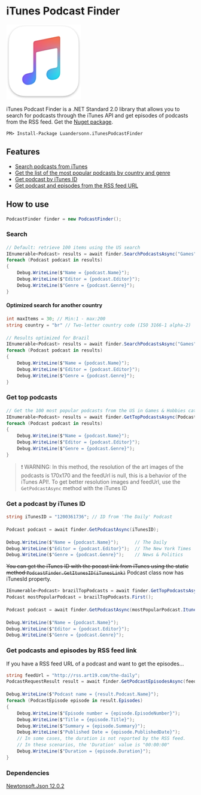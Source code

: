 # iTunes Podcast Finder

<img src="iTunesPodcastFinder/iTunes-logo.png" alt="iTunes logo" width="200"/>

iTunes Podcast Finder is a .NET Standard 2.0 library that allows you to search for podcasts through the iTunes API and get episodes of podcasts from the RSS feed. Get the [Nuget package](https://www.nuget.org/packages/Luandersonn.iTunesPodcastFinder/).

```
PM> Install-Package Luandersonn.iTunesPodcastFinder
```

## Features

- [Search podcasts from iTunes](#search)
- [Get the list of the most popular podcasts by country and genre](#get-top-podcasts)
- [Get podcast by iTunes ID](#get-a-podcast-by-itunes-id)
- [Get podcast and episodes from the RSS feed URL](#get-podcasts-and-episodes-by-rss-feed-link)

## How to use

```C#
PodcastFinder finder = new PodcastFinder();
```

### Search
```C#
// Default: retrieve 100 items using the US search
IEnumerable<Podcast> results = await finder.SearchPodcastsAsync("Games");
foreach (Podcast podcast in results)
{
    Debug.WriteLine($"Name = {podcast.Name}");
    Debug.WriteLine($"Editor = {podcast.Editor}");
    Debug.WriteLine($"Genre = {podcast.Genre}");
}		
```

#### Optimized search for another country

```C#
int maxItems = 30; // Min:1 - max:200
string country = "br" // Two-letter country code (ISO 3166-1 alpha-2)

// Results optimized for Brazil
IEnumerable<Podcast> results = await finder.SearchPodcastsAsync("Games", maxItems, country);
foreach (Podcast podcast in results)
{
    Debug.WriteLine($"Name = {podcast.Name}");
    Debug.WriteLine($"Editor = {podcast.Editor}");
    Debug.WriteLine($"Genre = {podcast.Genre}");
}
```	

### Get top podcasts

```C#
// Get the 100 most popular podcasts from the US in Games & Hobbies category
IEnumerable<Podcast> results = await finder.GetTopPodcastsAsync(PodcastGenre.GamesAndHobbies);
foreach (Podcast podcast in results)
{
    Debug.WriteLine($"Name = {podcast.Name}");
    Debug.WriteLine($"Editor = {podcast.Editor}");
    Debug.WriteLine($"Genre = {podcast.Genre}");
}
```	
> :exclamation: WARNING: In this method, the resolution of the art images of the podcasts is 170x170 and the feedUrl is null, this is a behavior of the iTunes API!. To get better resolution images and feedUrl, use the `GetPodcastAsync` method with the iTunes ID

### Get a podcast by iTunes ID

```C#
string iTunesID = "1200361736"; // ID from 'The Daily' Podcast

Podcast podcast = await finder.GetPodcastAsync(iTunesID);

Debug.WriteLine($"Name = {podcast.Name}");      // The Daily
Debug.WriteLine($"Editor = {podcast.Editor}");	// The New York Times
Debug.WriteLine($"Genre = {podcast.Genre}");    // News & Politics
```	
~~You can get the iTunes ID with the pocast link from iTunes using the static method `PodcastFinder.GetItunesID(iTunesLink)`~~
Podcast class now has iTunesId property.

```C#
IEnumerable<Podcast> brazilTopPodcasts = await finder.GetTopPodcastsAsync(PodcastGenre.All, 50, "br");
Podcast mostPopularPodcast = brazilTopPodcasts.First();

Podcast podcast = await finder.GetPodcastAsync(mostPopularPodcast.ItunesId);

Debug.WriteLine($"Name = {podcast.Name}");
Debug.WriteLine($"Editor = {podcast.Editor}");
Debug.WriteLine($"Genre = {podcast.Genre}");	
```

### Get podcasts and episodes by RSS feed link
If you have a RSS feed URL of a podcast and want to get the episodes...

```C#
string feedUrl = "http://rss.art19.com/the-daily";
PodcastRequestResult result = await finder.GetPodcastEpisodesAsync(feedUrl);

Debug.WriteLine($"Podcast name = {result.Podcast.Name}");
foreach (PodcastEpisode episode in result.Episodes)
{
    Debug.WriteLine($"Episode number = {episode.EpisodeNumber}");
    Debug.WriteLine($"Title = {episode.Title}");
    Debug.WriteLine($"Summary = {episode.Summary}");
    Debug.WriteLine($"Published Date = {episode.PublishedDate}");
    // In some cases, the duration is not reported by the RSS feed.
    // In these scenarios, the 'Duration' value is "00:00:00"
    Debug.WriteLine($"Duration = {episode.Duration}");
}
```	
### Dependencies

[Newtonsoft.Json 12.0.2](https://github.com/JamesNK/Newtonsoft.Json)
